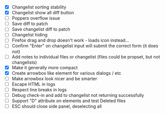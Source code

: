 - [x] Changelist sorting stability
- [x] Changelist show all diff button
- [ ] Poppers overflow issue
- [ ] Save diff to patch
- [ ] Save changelist diff to patch
- [ ] Changelist hiding
- [ ] Firefox drag and drop doesn't work - loads icon instead...
- [ ] Confirm "Enter" on changelist input will submit the correct form (it does not)
- [ ] Add notes to individual files or changelist (files could be propset, but not changelists)
- [x] Make it generally more compact
- [x] Create arrowbox like element for various dialogs / etc
- [ ] Make arrowbox look nicer and be smarter
- [ ] Escape HTML in logs
- [ ] Respect line breaks in logs
- [ ] Debug check-in and add to changelist not returning successfully
- [ ] Support "D" attribute on elements and test Deleted files
- [ ] ESC should close side panel, deselecting all